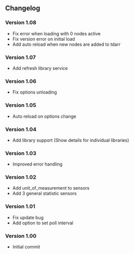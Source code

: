 ## **Changelog**
### Version 1.08
- Fix error when loading with 0 nodes active
- Fix version error on initial load
- Add auto reload when new nodes are added to tdarr
### Version 1.07
- Add refresh library service
### Version 1.06
- Fix options unloading
### Version 1.05
- Auto reload on options change
### Version 1.04
- Add library support (Show details for individual libraries)
### Version 1.03
- Improved error handling
### Version 1.02
- Add unit_of_measurement to sensors
- Add 3 general statistic sensors
### Version 1.01
- Fix update bug
- Add option to set poll interval
### Version 1.00
- Initial commit
